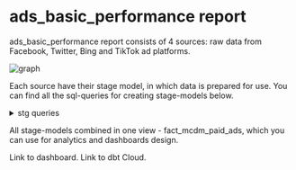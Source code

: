 # ads_basic_performance report
ads_basic_performance report consists of 4 sources: raw data from Facebook, Twitter, Bing and TikTok ad platforms.

![graph](https://downloader.disk.yandex.ru/preview/bdb825879d4a1977c4e10b25ba4bd1e53794bc5d37bb7c6bc64bf0c7060050de/6492790c/N4GxGREnGdEAa6T7R-B5e_rjTx4rOWMnCky0Ay53auxrtMbJg_uOCalT-rCwtXxGjtOPBvdOAJqLC5m1cBYPpA%3D%3D?uid=0&filename=Screenshot%202023-06-21%20025449.png&disposition=inline&hash=&limit=0&content_type=image%2Fpng&owner_uid=0&tknv=v2&size=2048x2048)

Each source have their stage model, in which data is prepared for use. You can find all the sql-queries for creating stage-models below.

<details>
		<summary>stg queries</summary>
	
	/* stg_facebook */
	select 
	      ad_id
	    , add_to_cart
	    , adset_id
	    , campaign_id
	    , channel
	    , clicks
	    , comments
	    , creative_id
	    , date
	    , views + clicks + comments + likes + shares as engagements
	    , impressions
	    , mobile_app_install as installs
	    , likes
	    , inline_link_clicks as link_clicks
	    , null as placement_id
	    , null as post_click_conversions
	    , null as post_view_conversions
	    , purchase
	    , complete_registration as registrations
	    , null as revenue
	    , shares
	    , spend
	    , purchase as total_conversions
	    , null as video_views
	from src_ads_creative_facebook_all_data

	/* stg_tiktok */
	select 
	      ad_id
	    , add_to_cart
	    , adgroup_id as adset_id
	    , campaign_id
	    , channel
	    , clicks
	    , null as comments
	    , null as creative_id
	    , date
	    , null as engagements
	    , impressions
	    , rt_installs + skan_app_install as installs
	    , null as likes
	    , null as link_clicks
	    , null as placement_id
	    , null as post_click_conversions
	    , null as post_view_conversions
	    , purchase
	    , registrations
	    , null as revenue
	    , null as shares
	    , spend
	    , conversions + skan_conversion as total_conversions
	    , video_views
	from src_ads_tiktok_ads_all_data
 
	/* stg_twitter */
 	select 
	      null as ad_id
	    , null as add_to_cart
	    , null as adset_id
	    , campaign_id
	    , channel
	    , clicks
	    , comments
	    , null as creative_id
	    , date
	    , engagements
	    , impressions
	    , null as installs
	    , likes
	    , url_clicks as link_clicks
	    , null as placement_id
	    , null as post_click_conversions
	    , null as post_view_conversions
	    , null as purchase
	    , null as registrations
	    , null as revenue
	    , retweets as shares
	    , spend
	    , null as total_conversions
	    , video_total_views as video_views
	from src_promoted_tweets_twitter_all_data

 	/* stg_bing */
	select 
	      ad_id
	    , null as add_to_cart
	    , adset_id
	    , campaign_id
	    , channel
	    , clicks
	    , null as comments
	    , null as creative_id
	    , date
	    , null as engagements
	    , imps as impressions
	    , null as installs
	    , null as likes
	    , null as link_clicks
	    , null as placement_id
	    , null as post_click_conversions
	    , null as post_view_conversions
	    , null as purchase
	    , null as registrations
	    , revenue
	    , null as shares
	    , spend
	    , conv as total_conversions
	    , null as video_views
	from src_ads_bing_all_data
</details>

All stage-models combined in one view - fact_mcdm_paid_ads, which you can use for analytics and dashboards design.

Link to dashboard.
Link to dbt Cloud.
